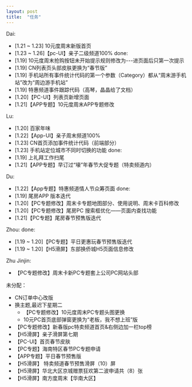```yaml
---
layout: post
title:  "任务"
---
```


Dai:
- [1.21 ~ 1.23] 10元度周末新版首页
- [1.23 ~ 1.26]【pc-UI】亲子二级频道100%
done:
- [1.19] 10元度周末抢购按钮未开始提示规则修改为---进页面后只第一次提示
- [1.19] CN列表页头部皮肤更换为“春节版”
- [1.19] 手机站所有事件统计代码的第一个参数（Category）都从“周末游手机站”改为“周边游手机站”
- [1.19] 特惠频道事件跟踪代码（高琴，晶晶给了文档）
- [1.20]【PC-UI】列表页新增页面
- [1.21]【APP专题】10元度周末APP专题修改

Lu:
- [1.20] 百家年味
- [1.22]【App-UI】亲子周末频道100%
- [1.23] CN首页添加事件统计代码（前端部分）
- [1.23] 手机站定位城市不同时切换的功能
done:
- [1.19] 上礼拜工作扫尾
- [1.21]【APP专题】早订过“壕”年春节大促专题（特卖频道内）

Du:
- [1.22]【App专题】特惠频道情人节众筹页面
done:
- [1.19] 尾房APP 版本迭代
- [1.20]【PC专题修改】周末卡专题地图部分、使用说明、周末卡百科修改
- [1.20]【PC专题修改】尾房PC 搜索框优化——页面内查找功能
- [1.21]【PC专题】尾房春节预售版迭代

Zhou:
done:
- [1.19 ~ 1.20]【PC专题】平日更惠玩春节预售版迭代
- [1.19 ~ 1.20]【H5滑屏】东部换侨城H5页面信息修改

Zhu Jinjin:
- 【PC专题修改】周末卡新PC专题套上公司PC网站头部

未分配：
- CN订单中心改版
- 换主题,最迟下星期二
  - 【PC专题修改】10元度周末PC专题头图更换
  - 10元PC首页底部弹窗更换为“老板，我不想上班”版
- 【PC专题修改】新春版pc特卖频道首页&右侧边加一栏top榜
- 【H5滑屏】亲子滑屏第七期
- 【PC-UI】首页春节皮肤
- 【PC专题】海南特区春节PC专题申请
- 【APP专题】平日春节预售版
- 【H5滑屏】 特卖频道春节预售滑屏（10）屏
- 【H5滑屏】华北大区京城赠票狂欢第二波申请共（8）张
- 【H5滑屏】南方度周末【华南大区】
